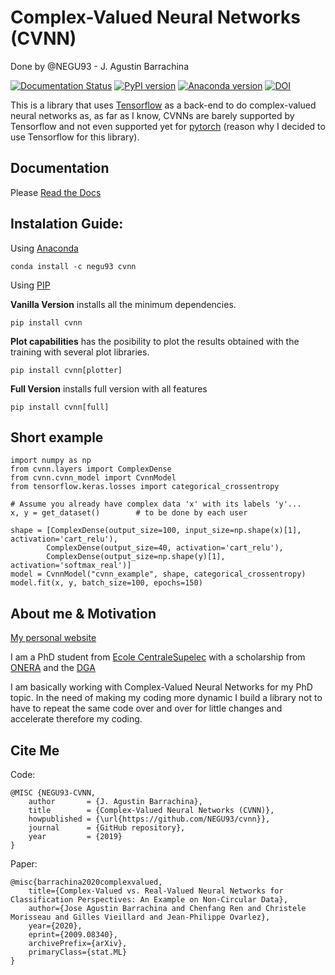 # Complex-Valued Neural Networks (CVNN)
Done by @NEGU93 - J. Agustin Barrachina

[![Documentation Status](https://readthedocs.org/projects/complex-valued-neural-networks/badge/?version=latest)](https://complex-valued-neural-networks.readthedocs.io/en/latest/?badge=latest) [![PyPI version](https://badge.fury.io/py/cvnn.svg)](https://badge.fury.io/py/cvnn) [![Anaconda version](
https://anaconda.org/negu93/cvnn/badges/version.svg)](https://anaconda.org/negu93/cvnn/badges/version.svg) [![DOI](https://zenodo.org/badge/296050056.svg)](https://zenodo.org/badge/latestdoi/296050056)

This is a library that uses [Tensorflow](https://www.tensorflow.org) as a back-end to do complex-valued neural networks as, as far as I know, CVNNs are barely supported by Tensorflow and not even supported yet for [pytorch](https://github.com/pytorch/pytorch/issues/755) (reason why I decided to use Tensorflow for this library).

## Documentation

Please [Read the Docs](https://complex-valued-neural-networks.readthedocs.io/en/latest/index.html)

## Instalation Guide:

Using [Anaconda](https://anaconda.org/negu93/cvnn)

```
conda install -c negu93 cvnn
```

Using [PIP](https://pypi.org/project/cvnn/)

**Vanilla Version**
installs all the minimum dependencies.

```
pip install cvnn
```
**Plot capabilities**
has the posibility to plot the results obtained with the training with several plot libraries.

```
pip install cvnn[plotter]
```

**Full Version** installs full version with all features

```
pip install cvnn[full]
```

## Short example

```
import numpy as np
from cvnn.layers import ComplexDense
from cvnn.cvnn_model import CvnnModel
from tensorflow.keras.losses import categorical_crossentropy

# Assume you already have complex data 'x' with its labels 'y'...
x, y = get_dataset()        # to be done by each user

shape = [ComplexDense(output_size=100, input_size=np.shape(x)[1], activation='cart_relu'),
        ComplexDense(output_size=40, activation='cart_relu'),
        ComplexDense(output_size=np.shape(y)[1], activation='softmax_real')]
model = CvnnModel("cvnn_example", shape, categorical_crossentropy)
model.fit(x, y, batch_size=100, epochs=150)
```

## About me & Motivation

[My personal website](https://negu93.github.io/agustinbarrachina/)

I am a PhD student from [Ecole CentraleSupelec](https://www.centralesupelec.fr/)
with a scholarship from [ONERA](https://www.onera.fr/en) and the [DGA](https://www.defense.gouv.fr/dga)

I am basically working with Complex-Valued Neural Networks for my PhD topic.
In the need of making my coding more dynamic I build a library not to have to repeat the same code over and over for little changes and accelerate therefore my coding.

## Cite Me

Code:
```
@MISC {NEGU93-CVNN,
    author       = {J. Agustin Barrachina},
    title        = {Complex-Valued Neural Networks (CVNN)},
    howpublished = {\url{https://github.com/NEGU93/cvnn}},
    journal      = {GitHub repository},
    year         = {2019}
}
```
Paper:
```
@misc{barrachina2020complexvalued,
    title={Complex-Valued vs. Real-Valued Neural Networks for Classification Perspectives: An Example on Non-Circular Data},
    author={Jose Agustin Barrachina and Chenfang Ren and Christele Morisseau and Gilles Vieillard and Jean-Philippe Ovarlez},
    year={2020},
    eprint={2009.08340},
    archivePrefix={arXiv},
    primaryClass={stat.ML}
}
```
